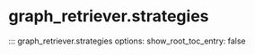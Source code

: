 # graph_retriever.strategies

::: graph_retriever.strategies
    options:
      show_root_toc_entry: false